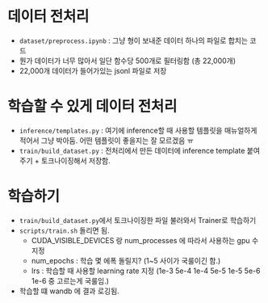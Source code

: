 


# 데이터 전처리
- <code>dataset/preprocess.ipynb</code> : 그냥 형이 보내준 데이터 하나의 파일로 합치는 코드
-  뭔가 데이터가 너무 많아서 일단 함수당 500개로 필터링함 (총 22,000개)
- 22,000개 데이터가 들어가있는 jsonl 파일로 저장

# 학습할 수 있게 데이터 전처리
- <code>inference/templates.py</code> : 여기에 inference할 때 사용할 템플릿을 매뉴얼하게 적어서 그냥 박아둠. 어떤 템플릿이 좋을지는 잘 모르겠음 ㅠ
- <code>train/build_dataset.py</code> : 전처리에서 만든 데이터에 inference template 붙여주기 + 토크나이징해서 저장함.

# 학습하기
- <code>train/build_dataset.py</code>에서 토크나이징한 파일 불러와서 Trainer로 학습하기
- <code>scripts/train.sh</code> 돌리면 됨.
    - CUDA_VISIBLE_DEVICES 랑 num_processes 에 따라서 사용하는 gpu 수 지정
    - num_epochs : 학습 몇 에폭 돌릴지? (1~5 사이가 국룰이긴 함.)
    - lrs : 학습할 때 사용할 learning rate 지정 (1e-3 5e-4 1e-4 5e-5 1e-5 5e-6 1e-6 중 고르는게 국룰임.)
- 학습할 떄 wandb 에 결과 로깅됨.